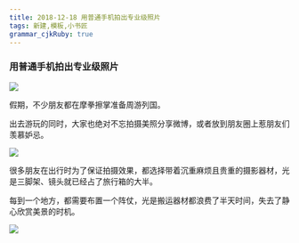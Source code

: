 ```yaml
---
title: 2018-12-18 用普通手机拍出专业级照片
tags: 新建,模板,小书匠
grammar_cjkRuby: true
---
```


### 用普通手机拍出专业级照片

![](https://img.yojiang.cn/upload/article/image/20170921/18/2a655ebb1230fb36?imageView2/2/w/2854)

假期，不少朋友都在摩拳擦掌准备周游列国。



出去游玩的同时，大家也绝对不忘拍摄美照分享微博，或者放到朋友圈上惹朋友们羡慕妒忌。

![](https://img.yojiang.cn/upload/article/image/20170921/18/a81474fda597094e?imageView2/2/w/2854)

很多朋友在出行时为了保证拍摄效果，都选择带着沉重麻烦且贵重的摄影器材，光是三脚架、镜头就已经占了旅行箱的大半。



每到一个地方，都需要布置一个阵仗，光是搬运器材都浪费了半天时间，失去了静心欣赏美景的时机。

![](https://img.yojiang.cn/upload/article/image/20170921/18/b42f5059d3133820?imageView2/2/w/775)